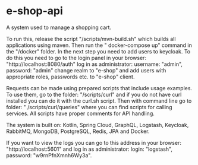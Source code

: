 # e-shop-api

A system used to manage a shopping cart.

To run this, release the script "/scripts/mvn-build.sh" which builds all applications using maven. Then run the "
docker-compose up" command in the "/docker" folder. In the next step you need to add users to keycloak. To do this you
need to go to the login panel in your browser: "http://localhost:8080/auth"
log in as administrator: username: "admin", password: "admin" change realm to "e-shop" and add users with appropriate
roles, passwords etc. to "e-shop" client.

Requests can be made using prepared scripts that include usage examples. To use them, go to the folder: "/scripts/curl"
and if you do not have curl installed you can do it with the curl.sh script. Then with command line go to folder: "
/scripts/curl/queries" where you can find scripts for calling services. All scripts have proper comments for API
handling.

The system is built on:
Kotlin, Spring Cloud, GraphQL, Logstash, Keycloak, RabbitMQ, MongoDB, PostgreSQL, Redis, JPA and Docker.

If you want to view the logs you can go to this address in your browser: "http://localhost:5601" and log in as
administrator: login: "logstash", password: "w9rnPfnXmnh6Wy3a".
